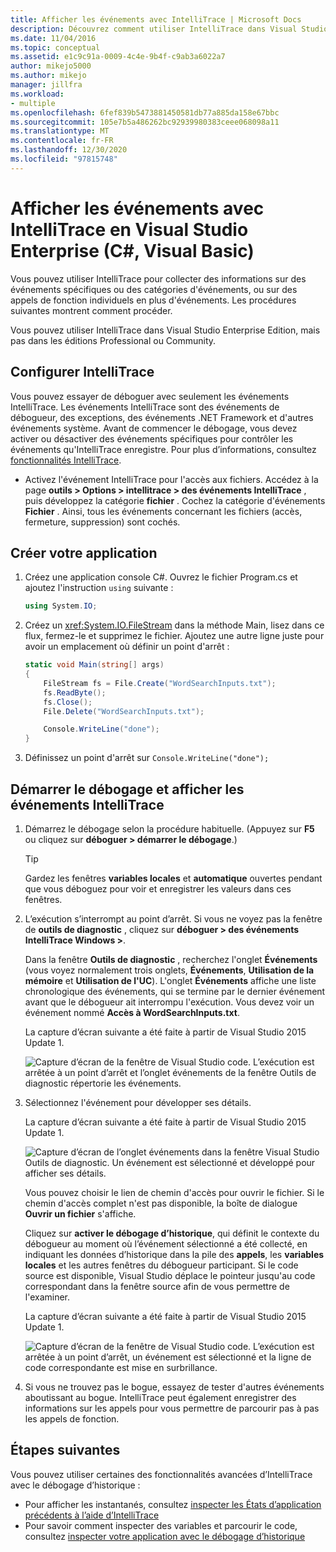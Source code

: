 ```yaml
---
title: Afficher les événements avec IntelliTrace | Microsoft Docs
description: Découvrez comment utiliser IntelliTrace dans Visual Studio Enterprise pour collecter des données sur des événements spécifiques, des catégories d’événements et des appels de fonction individuels.
ms.date: 11/04/2016
ms.topic: conceptual
ms.assetid: e1c9c91a-0009-4c4e-9b4f-c9ab3a6022a7
author: mikejo5000
ms.author: mikejo
manager: jillfra
ms.workload:
- multiple
ms.openlocfilehash: 6fef839b5473881450581db77a885da158e67bbc
ms.sourcegitcommit: 105e7b5a486262bc92939980383ceee068098a11
ms.translationtype: MT
ms.contentlocale: fr-FR
ms.lasthandoff: 12/30/2020
ms.locfileid: "97815748"
---
```

# <a name="view-events-with-intellitrace-in-visual-studio-enterprise-c-visual-basic"></a>Afficher les événements avec IntelliTrace en Visual Studio Enterprise (C#, Visual Basic)

Vous pouvez utiliser IntelliTrace pour collecter des informations sur des événements spécifiques ou des catégories d'événements, ou sur des appels de fonction individuels en plus d'événements. Les procédures suivantes montrent comment procéder.

Vous pouvez utiliser IntelliTrace dans Visual Studio Enterprise Edition, mais pas dans les éditions Professional ou Community.

## <a name="configure-intellitrace"></a><a name="GettingStarted"></a> Configurer IntelliTrace

Vous pouvez essayer de déboguer avec seulement les événements IntelliTrace. Les événements IntelliTrace sont des événements de débogueur, des exceptions, des événements .NET Framework et d'autres événements système. Avant de commencer le débogage, vous devez activer ou désactiver des événements spécifiques pour contrôler les événements qu'IntelliTrace enregistre. Pour plus d’informations, consultez [fonctionnalités IntelliTrace](../debugger/intellitrace-features.md).

- Activez l'événement IntelliTrace pour l'accès aux fichiers. Accédez à la page **outils > Options > intellitrace > des événements IntelliTrace** , puis développez la catégorie **fichier** . Cochez la catégorie d'événements **Fichier** . Ainsi, tous les événements concernant les fichiers (accès, fermeture, suppression) sont cochés.

## <a name="create-your-app"></a>Créer votre application

1. Créez une application console C#. Ouvrez le fichier Program.cs et ajoutez l'instruction `using` suivante :

    ```csharp
    using System.IO;
    ```

2. Créez un <xref:System.IO.FileStream> dans la méthode Main, lisez dans ce flux, fermez-le et supprimez le fichier. Ajoutez une autre ligne juste pour avoir un emplacement où définir un point d'arrêt :

    ```csharp
    static void Main(string[] args)
    {
        FileStream fs = File.Create("WordSearchInputs.txt");
        fs.ReadByte();
        fs.Close();
        File.Delete("WordSearchInputs.txt");

        Console.WriteLine("done");
    }
    ```

3. Définissez un point d'arrêt sur `Console.WriteLine("done");`

## <a name="start-debugging-and-view-intellitrace-events"></a>Démarrer le débogage et afficher les événements IntelliTrace

1. Démarrez le débogage selon la procédure habituelle. (Appuyez sur **F5** ou cliquez sur **déboguer > démarrer le débogage**.)

    > [!TIP]
    > Gardez les fenêtres **variables locales** et **automatique** ouvertes pendant que vous déboguez pour voir et enregistrer les valeurs dans ces fenêtres.

2. L’exécution s’interrompt au point d’arrêt. Si vous ne voyez pas la fenêtre de **outils de diagnostic** , cliquez sur **déboguer > des événements IntelliTrace Windows >**.

    Dans la fenêtre **Outils de diagnostic** , recherchez l'onglet **Événements** (vous voyez normalement trois onglets, **Événements**, **Utilisation de la mémoire** et **Utilisation de l'UC**). L'onglet **Événements** affiche une liste chronologique des événements, qui se termine par le dernier événement avant que le débogueur ait interrompu l'exécution. Vous devez voir un événement nommé **Accès à WordSearchInputs.txt**.

    La capture d’écran suivante a été faite à partir de Visual Studio 2015 Update 1.

    ![Capture d’écran de la fenêtre de Visual Studio code. L’exécution est arrêtée à un point d’arrêt et l’onglet événements de la fenêtre Outils de diagnostic répertorie les événements.](../debugger/media/intellitrace-update1.png)

3. Sélectionnez l'événement pour développer ses détails.

    La capture d’écran suivante a été faite à partir de Visual Studio 2015 Update 1.

    ![Capture d’écran de l’onglet événements dans la fenêtre Visual Studio Outils de diagnostic. Un événement est sélectionné et développé pour afficher ses détails.](../debugger/media/intellitraceupdate1-singleevent.png)

    Vous pouvez choisir le lien de chemin d'accès pour ouvrir le fichier. Si le chemin d'accès complet n'est pas disponible, la boîte de dialogue **Ouvrir un fichier** s'affiche.

    Cliquez sur **activer le débogage d’historique**, qui définit le contexte du débogueur au moment où l’événement sélectionné a été collecté, en indiquant les données d’historique dans la pile des **appels**, les **variables locales** et les autres fenêtres du débogueur participant. Si le code source est disponible, Visual Studio déplace le pointeur jusqu'au code correspondant dans la fenêtre source afin de vous permettre de l'examiner.

    La capture d’écran suivante a été faite à partir de Visual Studio 2015 Update 1.

    ![Capture d’écran de la fenêtre de Visual Studio code. L’exécution est arrêtée à un point d’arrêt, un événement est sélectionné et la ligne de code correspondante est mise en surbrillance.](../debugger/media/historicaldebugging-update1.png)

4. Si vous ne trouvez pas le bogue, essayez de tester d'autres événements aboutissant au bogue. IntelliTrace peut également enregistrer des informations sur les appels pour vous permettre de parcourir pas à pas les appels de fonction.

## <a name="next-steps"></a>Étapes suivantes

Vous pouvez utiliser certaines des fonctionnalités avancées d’IntelliTrace avec le débogage d’historique :

- Pour afficher les instantanés, consultez [inspecter les États d’application précédents à l’aide d’IntelliTrace](../debugger/view-historical-application-state.md)
- Pour savoir comment inspecter des variables et parcourir le code, consultez [inspecter votre application avec le débogage d’historique](../debugger/historical-debugging-inspect-app.md)
